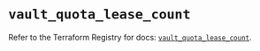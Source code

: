 # `vault_quota_lease_count`

Refer to the Terraform Registry for docs: [`vault_quota_lease_count`](https://registry.terraform.io/providers/hashicorp/vault/3.23.0/docs/resources/quota_lease_count).
